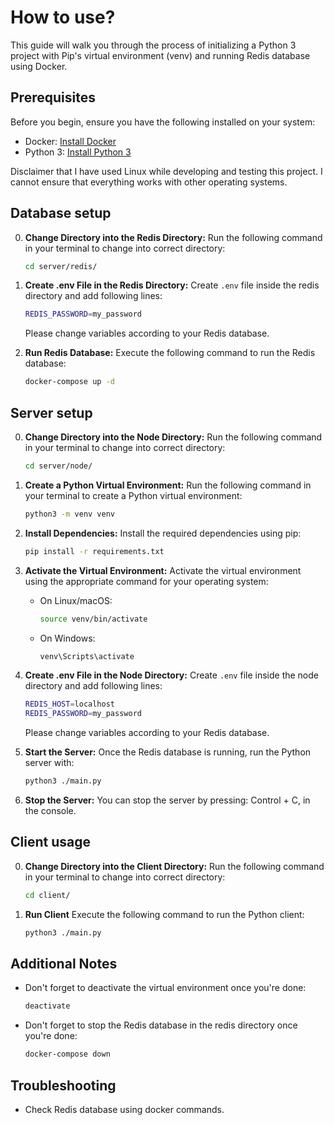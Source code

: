 # How to use?

This guide will walk you through the process of initializing a Python 3 project with Pip's virtual environment (venv) and running Redis database using Docker.

## Prerequisites

Before you begin, ensure you have the following installed on your system:

- Docker: [Install Docker](https://docs.docker.com/get-docker/)
- Python 3: [Install Python 3](https://www.python.org/downloads/)

Disclaimer that I have used Linux while developing and testing this project. I cannot ensure that everything works with other operating systems.

## Database setup 

0. **Change Directory into the Redis Directory:**
   Run the following command in your terminal to change into correct directory:
   ```bash
   cd server/redis/
   ```

1. **Create .env File in the Redis Directory:**
   Create `.env` file inside the redis directory and add following lines:
   ```bash      
   REDIS_PASSWORD=my_password
   ```
   Please change variables according to your Redis database.

2. **Run Redis Database:**
   Execute the following command to run the Redis database:
   ```bash
   docker-compose up -d
   ```

## Server setup

0. **Change Directory into the Node Directory:**
   Run the following command in your terminal to change into correct directory:
   ```bash
   cd server/node/
   ```

1. **Create a Python Virtual Environment:**
   Run the following command in your terminal to create a Python virtual environment:
   ```bash
   python3 -m venv venv
   ```

2. **Install Dependencies:**
   Install the required dependencies using pip:
   ```bash
   pip install -r requirements.txt
   ```

3. **Activate the Virtual Environment:**
   Activate the virtual environment using the appropriate command for your operating system:
   - On Linux/macOS:
     ```bash
     source venv/bin/activate
     ```
   - On Windows:
     ```bash
     venv\Scripts\activate
     ```

4. **Create .env File in the Node Directory:**
   Create `.env` file inside the node directory and add following lines:
   ```bash
   REDIS_HOST=localhost        
   REDIS_PASSWORD=my_password
   ```

   Please change variables according to your Redis database.


5. **Start the Server:**
   Once the Redis database is running, run the Python server with:
   ```bash
   python3 ./main.py
   ```

6. **Stop the Server:**
   You can stop the server by pressing: Control + C, in the console.

## Client usage 

0. **Change Directory into the Client Directory:**
   Run the following command in your terminal to change into correct directory:
   ```bash
   cd client/
   ```
2. **Run Client**
   Execute the following command to run the Python client:
   ```bash
   python3 ./main.py
   ```

## Additional Notes

- Don't forget to deactivate the virtual environment once you're done:
   ```bash
   deactivate
   ```
- Don't forget to stop the Redis database in the redis directory once you're done:
   ```bash
   docker-compose down
   ```

## Troubleshooting

- Check Redis database using docker commands.
